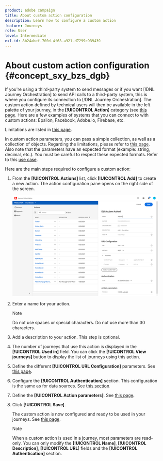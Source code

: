 ```yaml
---
product: adobe campaign
title: About custom action configuration
description: Learn how to configure a custom action
feature: Journeys
role: User
level: Intermediate
exl-id: 8b24abef-700d-4f68-a921-d7299c939439
---
```

# About custom action configuration {#concept_sxy_bzs_dgb}

If you're using a third-party system to send messages or if you want [!DNL Journey Orchestration] to send API calls to a third-party system, this is where you configure its connection to [!DNL Journey Orchestration]. The custom action defined by technical users will then be available in the left palette of your journey, in the **[!UICONTROL Action]** category (see [this page](../building-journeys/about-action-activities.md). Here are a few examples of systems that you can connect to with custom actions: Epsilon, Facebook, Adobe.io, Firebase, etc.

Limitations are listed in [this page](../about/limitations.md).

In custom action parameters, you can pass a simple collection, as well as a collection of objects. Regarding the limitations, please refer to [this page](../building-journeys/collections.md#limitations). Also note that the parameters have an expected format (example: string, decimal, etc.). You must be careful to respect these expected formats. Refer to this [use case](../building-journeys/collections.md).

Here are the main steps required to configure a custom action:

1. From the **[!UICONTROL Actions]** list, click **[!UICONTROL Add]** to create a new action. The action configuration pane opens on the right side of the screen.

    ![](../assets/custom2.png)

1. Enter a name for your action.

    >[!NOTE]
    >
    >Do not use spaces or special characters. Do not use more than 30 characters.

1. Add a description to your action. This step is optional.
1. The number of journeys that use this action is displayed in the **[!UICONTROL Used in]** field. You can click the **[!UICONTROL View journeys]** button to display the list of  journeys using this action.
1. Define the different **[!UICONTROL URL Configuration]** parameters. See [this page](../action/url-configuration.md).
1. Configure the **[!UICONTROL Authentication]** section. This configuration is the same as for data sources.  See [this section](../datasource/external-data-sources.md#section_wjp_nl5_nhb).
1. Define the **[!UICONTROL Action parameters]**. See [this page](../action/defining-the-message-parameters.md).
1. Click **[!UICONTROL Save]**.

    The custom action is now configured and ready to be used in your journeys. See [this page](../building-journeys/about-action-activities.md).

    >[!NOTE]
    >
    >When a custom action is used in a journey, most parameters are read-only. You can only modify the **[!UICONTROL Name]**, **[!UICONTROL Description]**, **[!UICONTROL URL]** fields and the **[!UICONTROL Authentication]** section.

